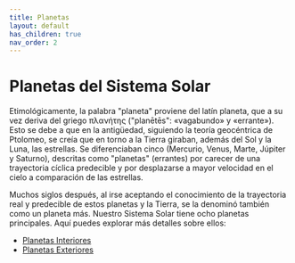 ```yaml
---
title: Planetas
layout: default
has_children: true
nav_order: 2
---
```


# Planetas del Sistema Solar

Etimológicamente, la palabra "planeta" proviene del latín planeta, que a su vez deriva del griego πλανήτης ("planētēs": «vagabundo» y «errante»). Esto se debe a que en la antigüedad, siguiendo la teoría geocéntrica de Ptolomeo, se creía que en torno a la Tierra giraban, además del Sol y la Luna, las estrellas. Se diferenciaban cinco (Mercurio, Venus, Marte, Júpiter y Saturno), descritas como "planetas" (errantes) por carecer de una trayectoria cíclica predecible y por desplazarse a mayor velocidad en el cielo a comparación de las estrellas.

Muchos siglos después, al irse aceptando el conocimiento de la trayectoria real y predecible de estos planetas y la Tierra, se la denominó también como un planeta más.
Nuestro Sistema Solar tiene ocho planetas principales. Aquí puedes explorar más detalles sobre ellos:

- [Planetas Interiores](interiores.md)
- [Planetas Exteriores](exteriores.md)
